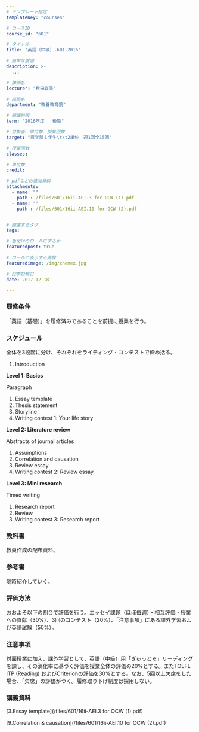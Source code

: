 ```yaml
---
# テンプレート指定
templateKey: "courses"

# コースID
course_id: "601"

# タイトル
title: "英語（中級）-601-2016"

# 簡単な説明
description: >-
  ...

# 講師名
lecturer: "秋田喜美"

# 部局名
department: "教養教育院"

# 開講時限
term: "2016年度	後期"

# 対象者、単位数、授業回数
target: "農学部１年生\t\t2単位　週1回全15回"

# 授業回数
classes: 

# 単位数
credit: 

# pdfなどの追加資料
attachments: 
  - name: "" 
    path : /files/601/16ii-AEI.3 for OCW (1).pdf
  - name: "" 
    path : /files/601/16ii-AEI.10 for OCW (2).pdf


# 関連するタグ
tags:

# 色付けのロールにするか
featuredpost: true

# ロールに表示する画像
featuredimage: /img/chemex.jpg

# 記事投稿日
date: 2017-12-18

---
```




### 履修条件

「英語（基礎）」を履修済みであることを前提に授業を行う。

### スケジュール

全体を3段階に分け、それぞれをライティング・コンテストで締め括る。

  1. Introduction

**Level 1: Basics** 

Paragraph 

  1. Essay template
  2. Thesis statement
  3. Storyline
  4. Writing contest 1: Your life story

**Level 2: Literature review** 

Abstracts of journal articles 

  1. Assumptions
  2. Correlation and causation
  3. Review essay
  4. Writing contest 2: Review essay

**Level 3: Mini research** 

Timed writing 

  1. Research report
  2. Review
  3. Writing contest 3: Research report

### 教科書

教員作成の配布資料。

### 参考書

随時紹介していく。

### 評価方法

おおよそ以下の割合で評価を行う。エッセイ課題（ほぼ毎週）・相互評価・授業への貢献（30%）、3回のコンテスト（20%）、「注意事項」にある課外学習および英語試験（50%）。

### 注意事項

対面授業に加え、課外学習として、英語（中級）用「ぎゅっとｅ」リーディングを課し、その消化率に基づく評価を授業全体の評価の20%とする。またTOEFL ITP (Reading) およびCriterionの評価を30%とする。なお、5回以上欠席をした場合、「欠席」の評価がつく。履修取り下げ制度は採用しない。

### 講義資料


[3.Essay template](/files/601/16ii-AEI.3 for OCW (1).pdf) 

[9.Correlation & causation](/files/601/16ii-AEI.10 for OCW (2).pdf) 


